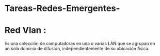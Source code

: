 # Tareas-Redes-Emergentes-

# Red Vlan :
Es una colección de computadoras en una o varias LAN que se agrupan en un solo dominio de difusión, independientemente de su ubicación física. 
